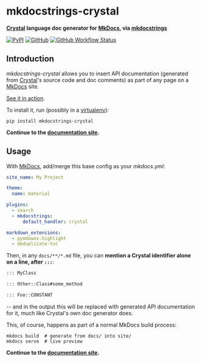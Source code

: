 # mkdocstrings-crystal

**[Crystal][] language doc generator for [MkDocs][], via [mkdocstrings][]**

[![PyPI](https://img.shields.io/pypi/v/mkdocstrings-crystal)](https://pypi.org/project/mkdocstrings-crystal/)
[![GitHub](https://img.shields.io/github/license/oprypin/mkdocstrings-crystal)](https://github.com/mkdocstrings/crystal/blob/master/LICENSE.md)
[![GitHub Workflow Status](https://img.shields.io/github/workflow/status/oprypin/mkdocstrings-crystal/CI)](https://github.com/mkdocstrings/crystal/actions?query=event%3Apush+branch%3Amaster)

## Introduction

*mkdocstrings-crystal* allows you to insert API documentation (generated from [Crystal][]'s source code and doc comments) as part of any page on a [MkDocs][] site.

[See it in action][showcase].

To install it, run (possibly in a [virtualenv][]):

```shell
pip install mkdocstrings-crystal
```

**Continue to the [documentation site][].**

## Usage

With [MkDocs][], add/merge this base config as your _mkdocs.yml_:

```yaml
site_name: My Project

theme:
  name: material

plugins:
  - search
  - mkdocstrings:
      default_handler: crystal

markdown_extensions:
  - pymdownx.highlight
  - deduplicate-toc
```

Then, in any `docs/**/*.md` file, you can **mention a Crystal identifier alone on a line, after `:::`**:

```md
::: MyClass

::: Other::Class#some_method

::: Foo::CONSTANT
```

-- and in the output this will be replaced with generated API documentation for it, much like Crystal's own doc generator does.

This, of course, happens as part of a normal MkDocs build process:

```shell
mkdocs build  # generate from docs/ into site/
mkdocs serve  # live preview
```

**Continue to the [documentation site][].**


[crystal]: https://crystal-lang.org/
[mkdocs]: https://www.mkdocs.org/
[mkdocstrings]: https://mkdocstrings.github.io/
[virtualenv]: https://packaging.python.org/guides/installing-using-pip-and-virtual-environments/#creating-a-virtual-environment
[documentation site]: https://mkdocstrings.github.io/crystal/
[showcase]: https://mkdocstrings.github.io/crystal/showcase.html
